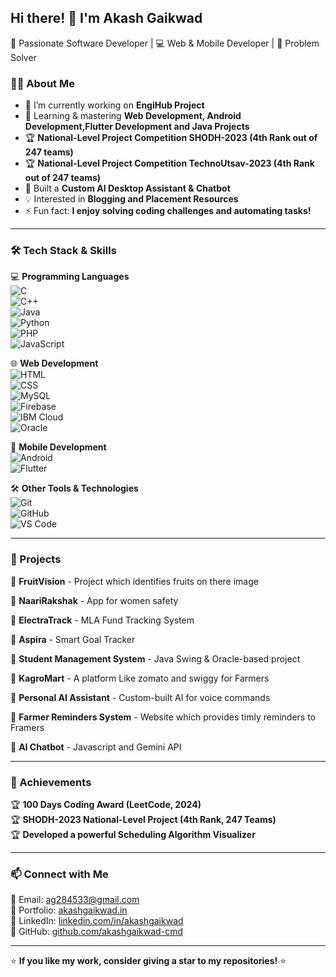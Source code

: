 ## Hi there! 👋 I'm Akash Gaikwad  

🚀 Passionate Software Developer | 💻 Web & Mobile Developer | 🎯 Problem Solver  

### 👨‍💻 About Me  
- 🔭 I’m currently working on **EngiHub Project**  
- 🌱 Learning & mastering **Web Development, Android Development,Flutter Development and Java Projects**  
- 🏆 **National-Level Project Competition SHODH-2023 (4th Rank out of 247 teams)**
- 🏆 **National-Level Project Competition TechnoUtsav-2023 (4th Rank out of 247 teams)**  
- 🤖 Built a **Custom AI Desktop Assistant & Chatbot**  
- 💡 Interested in **Blogging and Placement Resources**  
- ⚡ Fun fact: **I enjoy solving coding challenges and automating tasks!**  

---

### 🛠️ Tech Stack & Skills  
💻 **Programming Languages**  
![C](https://img.shields.io/badge/-C-blue?style=flat-square&logo=c)  
![C++](https://img.shields.io/badge/-C++-00599C?style=flat-square&logo=c%2B%2B)  
![Java](https://img.shields.io/badge/-Java-orange?style=flat-square&logo=java)  
![Python](https://img.shields.io/badge/-Python-3776AB?style=flat-square&logo=python)  
![PHP](https://img.shields.io/badge/-PHP-777BB4?style=flat-square&logo=php)  
![JavaScript](https://img.shields.io/badge/-JavaScript-F7DF1E?style=flat-square&logo=javascript)  

🌐 **Web Development**  
![HTML](https://img.shields.io/badge/-HTML-E34F26?style=flat-square&logo=html5)  
![CSS](https://img.shields.io/badge/-CSS-1572B6?style=flat-square&logo=css3)  
![MySQL](https://img.shields.io/badge/-MySQL-4479A1?style=flat-square&logo=mysql)  
![Firebase](https://img.shields.io/badge/-Firebase-FFCA28?style=flat-square&logo=firebase)  
![IBM Cloud](https://img.shields.io/badge/-IBM%20Cloud-1261FE?style=flat-square&logo=ibm-cloud)  
![Oracle](https://img.shields.io/badge/-Oracle-F80000?style=flat-square&logo=oracle)  

📱 **Mobile Development**  
![Android](https://img.shields.io/badge/-Android-3DDC84?style=flat-square&logo=android)  
![Flutter](https://img.shields.io/badge/-Flutter-02569B?style=flat-square&logo=flutter)  

🛠 **Other Tools & Technologies**  
![Git](https://img.shields.io/badge/-Git-F05032?style=flat-square&logo=git)  
![GitHub](https://img.shields.io/badge/-GitHub-181717?style=flat-square&logo=github)  
![VS Code](https://img.shields.io/badge/-VS%20Code-007ACC?style=flat-square&logo=visual-studio-code)  

---

### 🌟 Projects  
📌 **FruitVision** - Project which identifies fruits on there image

📌 **NaariRakshak** - App for women safety 

📌 **ElectraTrack** - MLA Fund Tracking System 

📌 **Aspira** - Smart Goal Tracker  

📌 **Student Management System** - Java Swing & Oracle-based project 

📌 **KagroMart** - A platform Like zomato and swiggy for Farmers  

📌 **Personal AI Assistant** - Custom-built AI for voice commands 

📌 **Farmer Reminders System** - Website which provides timly reminders to Framers 

📌 **AI Chatbot** - Javascript and Gemini API 

---

### 🎯 Achievements  
🏆 **100 Days Coding Award (LeetCode, 2024)**  
🏆 **SHODH-2023 National-Level Project (4th Rank, 247 Teams)**  
🏆 **Developed a powerful Scheduling Algorithm Visualizer**  

---

### 📫 Connect with Me  
📧 Email: ag284533@gmail.com  
🔗 Portfolio: [akashgaikwad.in](http://akashgaikwad.in/)  
💼 LinkedIn: [linkedin.com/in/akashgaikwad](https://www.linkedin.com/in/akash-gaikwad-35113522a/)  
📌 GitHub: [github.com/akashgaikwad-cmd](https://github.com/akashgaikwad-cmd)  

---

⭐ **If you like my work, consider giving a star to my repositories!** ⭐  
